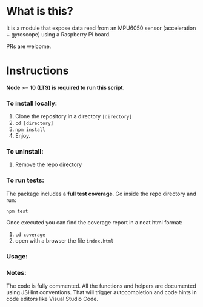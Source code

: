 # What is this?
It is a module that expose data read from an MPU6050 sensor (acceleration + gyroscope) using a Raspberry Pi board.

PRs are welcome.

# Instructions

**Node >= 10 (LTS) is required to run this script.**

### To install locally: 
1. Clone the repository in a directory `[directory]`
2. `cd [directory]`
3. `npm install`
4. Enjoy.

### To uninstall:
1. Remove the repo directory

### To run tests:
The package includes a **full test coverage**.
Go inside the repo directory and run: 

`npm test`

Once executed you can find the coverage report in a neat html format:
1. `cd coverage`
2. open with a browser the file `index.html`

### Usage:


### Notes:
The code is fully commented.
All the functions and helpers are documented using JSHint conventions. That will trigger autocompletion and code hints in code editors like Visual Studio Code.
